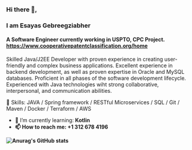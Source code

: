 ### Hi there 👋, 
### I am Esayas Gebreegziabher
#### A Software Engineer currently working in USPTO, CPC Project. https://www.cooperativepatentclassification.org/home 

Skilled Java/J2EE Developer with proven experience in creating user-friendly and complex business applications. Excellent experience in backend development, as well as proven expertise in Oracle and MySQL databases. Proficient in all phases of the software development lifecycle. Experienced with Java technologies wiht strong collaborative, interpersonal, and communication abilities.

🔭 Skills: JAVA / Spring framework / RESTful Microservices / SQL / Git / Maven / Docker / Terraform / AWS
- 🌱 I’m currently learning: <b>Kotlin<b/>
- 📫 How to reach me: +1 312 678 4196 




![Anurag's GitHub stats](https://github-readme-stats.vercel.app/api?username=esayasGebre&theme=shadow_green&show_icons=true)
